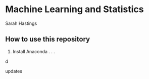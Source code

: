 # Machine Learning and Statistics

Sarah Hastings 

## How to use this repository 

1. Install Anaconda . . .


d

updates
